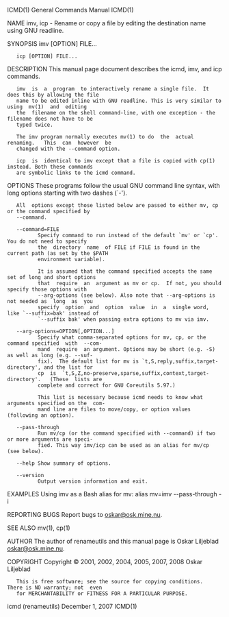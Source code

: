 ICMD(1)                                General Commands Manual                                ICMD(1)

NAME
       imv, icp - Rename or copy a file by editing the destination name using GNU readline.

SYNOPSIS
       imv [OPTION] FILE...

       icp [OPTION] FILE...

DESCRIPTION
       This manual page document describes the icmd, imv, and icp commands.

       imv  is  a  program  to interactively rename a single file.  It does this by allowing the file
       name to be edited inline with GNU readline. This is very similar to using  mv(1)  and  editing
       the  filename on the shell command-line, with one exception - the filename does not have to be
       typed twice.

       The imv program normally executes mv(1) to do  the  actual  renaming.   This  can  however  be
       changed with the --command option.

       icp  is  identical to imv except that a file is copied with cp(1) instead. Both these commands
       are symbolic links to the icmd command.

OPTIONS
       These programs follow the usual GNU command line syntax, with long options starting  with  two
       dashes (`-').

       All  options except those listed below are passed to either mv, cp or the command specified by
       --command.

       --command=FILE
              Specify command to run instead of the default `mv' or `cp'.  You do not need to specify
              the  directory  name  of FILE if FILE is found in the current path (as set by the $PATH
              environment variable).

              It is assumed that the command specified accepts the same set of long and short options
              that  require  an  argument as mv or cp.  If not, you should specify those options with
              --arg-options (see below). Also note that --arg-options is not needed as  long  as  you
              specify  option  and  option  value  in  a  single word, like `--suffix=bak' instead of
              `--suffix bak' when passing extra options to mv via imv.

       --arg-options=OPTION[,OPTION...]
              Specify what comma-separated options for mv, cp, or the command specified  with  --com‐
              mand  require  an argument. Options may be short (e.g. -S) as well as long (e.g. --suf‐
              fix).  The default list for mv is `t,S,reply,suffix,target-directory', and the list for
              cp  is  `t,S,Z,no-preserve,sparse,suffix,context,target-directory'.   (These  lists are
              complete and correct for GNU Coreutils 5.97.)

              This list is necessary because icmd needs to know what arguments specified on the  com‐
              mand line are files to move/copy, or option values (following an option).

       --pass-through
              Run mv/cp (or the command specified with --command) if two or more arguments are speci‐
              fied. This way imv/icp can be used as an alias for mv/cp (see below).

       --help Show summary of options.

       --version
              Output version information and exit.

EXAMPLES
       Using imv as a Bash alias for mv:
            alias mv=imv --pass-through -i

REPORTING BUGS
       Report bugs to <oskar@osk.mine.nu>.

SEE ALSO
       mv(1), cp(1)

AUTHOR
       The author of renameutils and this manual page is Oskar Liljeblad <oskar@osk.mine.nu>.

COPYRIGHT
       Copyright © 2001, 2002, 2004, 2005, 2007, 2008 Oskar Liljeblad

       This is free software; see the source for copying conditions.  There is NO warranty; not  even
       for MERCHANTABILITY or FITNESS FOR A PARTICULAR PURPOSE.

icmd (renameutils)                         December 1, 2007                                   ICMD(1)
